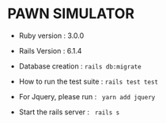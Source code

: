 # PAWN SIMULATOR

* Ruby version : 3.0.0
* Rails Version : 6.1.4

* Database creation : 
  ``` rails db:migrate ```

* How to run the test suite : ``` rails test test ```

* For Jquery, please run : ``` yarn add jquery```

* Start the rails server : ``` rails s```
